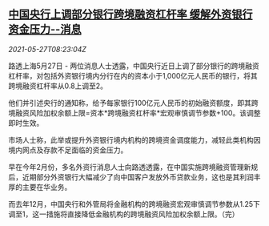 <!--1622104263000-->
[中国央行上调部分银行跨境融资杠杆率 缓解外资银行资金压力--消息](https://cn.reuters.com/article/china-banking-leverage-sources-0527-thur-idCNKCS2D80VA)
------

<div><i>2021-05-27T08:23:04Z</i></div><p>路透上海5月27日 - 两位消息人士透露，中国央行近日上调了部分银行的跨境融资杠杆率，对包括外资银行境内分行在内的资本小于1,000亿元人民币的银行，将其跨境融资杠杆率从0.8上调至2。</p><p>他们并引述央行的通知称，给予每家银行100亿元人民币的初始融资额度，即其跨境融资风险加权余额上限=资本*跨境融资杠杆率*宏观审慎调节参数+100。该调整即时生效。</p><p>市场人士称，此举或提升外资银行境内机构的跨境资金调度能力，减轻此类机构因境内网点及存款不足面临的资金压力。</p><p>早在今年2月份，多名外资行消息人士向路透透露，在中国实施跨境融资管理新规后，近期部分外资银行大幅减少了向中国客户发放外币贷款业务，这也是其利润丰厚的主要在华业务。</p><p>而去年12月，中国央行和外管局将金融机构的跨境融资宏观审慎调节参数从1.25下调至1，这一措施将直接降低金融机构的跨境融资风险加权余额上限。（完）</p>
